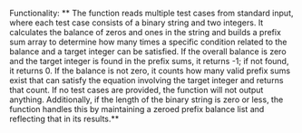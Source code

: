 Functionality: ** The function reads multiple test cases from standard input, where each test case consists of a binary string and two integers. It calculates the balance of zeros and ones in the string and builds a prefix sum array to determine how many times a specific condition related to the balance and a target integer can be satisfied. If the overall balance is zero and the target integer is found in the prefix sums, it returns -1; if not found, it returns 0. If the balance is not zero, it counts how many valid prefix sums exist that can satisfy the equation involving the target integer and returns that count. If no test cases are provided, the function will not output anything. Additionally, if the length of the binary string is zero or less, the function handles this by maintaining a zeroed prefix balance list and reflecting that in its results.**